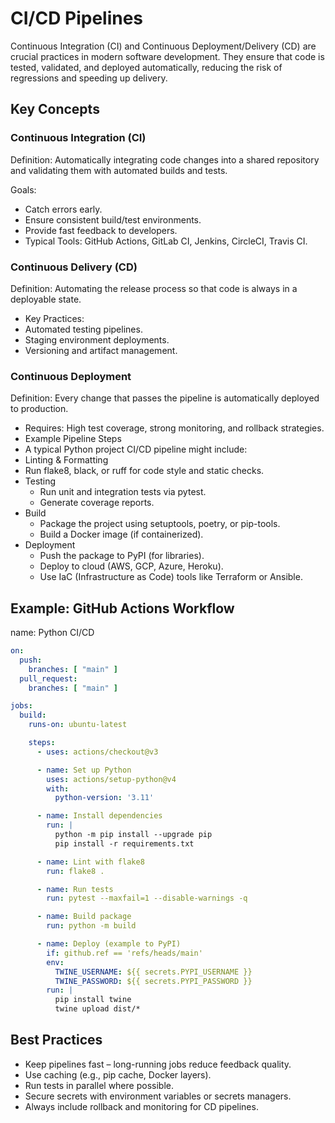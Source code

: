 # CI/CD Pipelines

Continuous Integration (CI) and Continuous Deployment/Delivery (CD) are crucial practices in modern software development. They ensure that code is tested, validated, and deployed automatically, reducing the risk of regressions and speeding up delivery.

## Key Concepts
### Continuous Integration (CI)

Definition: Automatically integrating code changes into a shared repository and validating them with automated builds and tests.

Goals:
- Catch errors early.
- Ensure consistent build/test environments.
- Provide fast feedback to developers.
- Typical Tools: GitHub Actions, GitLab CI, Jenkins, CircleCI, Travis CI.

### Continuous Delivery (CD)

Definition: Automating the release process so that code is always in a deployable state.

- Key Practices:
- Automated testing pipelines.
- Staging environment deployments.
- Versioning and artifact management.

### Continuous Deployment

Definition: Every change that passes the pipeline is automatically deployed to production.

- Requires: High test coverage, strong monitoring, and rollback strategies.
- Example Pipeline Steps
- A typical Python project CI/CD pipeline might include:
- Linting & Formatting
- Run flake8, black, or ruff for code style and static checks.
- Testing
  - Run unit and integration tests via pytest.
  - Generate coverage reports.
- Build
  - Package the project using setuptools, poetry, or pip-tools.
  - Build a Docker image (if containerized).
- Deployment
  - Push the package to PyPI (for libraries).
  - Deploy to cloud (AWS, GCP, Azure, Heroku).
  - Use IaC (Infrastructure as Code) tools like Terraform or Ansible.

## Example: GitHub Actions Workflow
name: Python CI/CD

```yaml
on:
  push:
    branches: [ "main" ]
  pull_request:
    branches: [ "main" ]

jobs:
  build:
    runs-on: ubuntu-latest

    steps:
      - uses: actions/checkout@v3

      - name: Set up Python
        uses: actions/setup-python@v4
        with:
          python-version: '3.11'

      - name: Install dependencies
        run: |
          python -m pip install --upgrade pip
          pip install -r requirements.txt

      - name: Lint with flake8
        run: flake8 .

      - name: Run tests
        run: pytest --maxfail=1 --disable-warnings -q

      - name: Build package
        run: python -m build

      - name: Deploy (example to PyPI)
        if: github.ref == 'refs/heads/main'
        env:
          TWINE_USERNAME: ${{ secrets.PYPI_USERNAME }}
          TWINE_PASSWORD: ${{ secrets.PYPI_PASSWORD }}
        run: |
          pip install twine
          twine upload dist/*
```

## Best Practices
- Keep pipelines fast – long-running jobs reduce feedback quality.
- Use caching (e.g., pip cache, Docker layers).
- Run tests in parallel where possible.
- Secure secrets with environment variables or secrets managers.
- Always include rollback and monitoring for CD pipelines.
